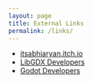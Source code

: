 ```yaml
---
layout: page
title: External Links
permalink: /links/
---
```


  - [itsabhiaryan.itch.io](https://itsabhiaryan.itch.io)
  - [LibGDX Developers](https://libgdxdev.web.app)
  - [Godot Developers](https://godotdevelopers.web.app)